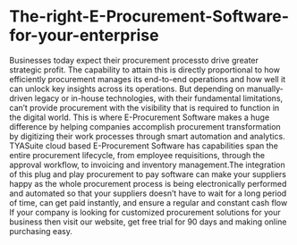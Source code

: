 # The-right-E-Procurement-Software-for-your-enterprise
Businesses today expect their procurement processto drive greater strategic profit. The capability to attain this is directly proportional to how efficiently procurement manages its end-to-end operations and how well it can unlock key insights across its operations. But depending on manually-driven legacy or in-house technologies, with their fundamental limitations, can’t provide procurement with the visibility that is required to function in the digital world. This is where E-Procurement Software makes a huge difference by helping companies accomplish procurement transformation by digitizing their work processes through smart automation and analytics.  TYASuite cloud based E-Procurement Software has capabilities span the entire procurement lifecycle, from employee requisitions, through the approval workflow, to invoicing and inventory management.The integration of this plug and play procurement to pay software  can make your suppliers happy as the whole procurement process is being electronically performed and automated so that your suppliers doesn’t have to wait for a long period of time, can get paid instantly, and ensure a regular and constant cash flow If your company is looking for customized procurement solutions for your business then visit our website, get free trial for 90 days and making online purchasing easy.
